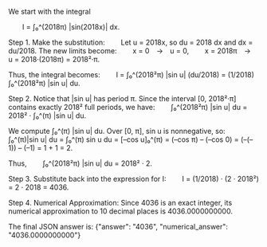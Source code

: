 We start with the integral

  I = ∫₀^(2018π) |sin(2018x)| dx.

Step 1. Make the substitution:
  Let u = 2018x, so du = 2018 dx and dx = du/2018.
The new limits become:
  x = 0 → u = 0,
  x = 2018π → u = 2018·(2018π) = 2018²·π.

Thus, the integral becomes:
  I = ∫₀^(2018²π) |sin u| (du/2018) = (1/2018) ∫₀^(2018²π) |sin u| du.

Step 2. Notice that |sin u| has period π.
Since the interval [0, 2018²·π] contains exactly 2018² full periods, we have:
  ∫₀^(2018²π) |sin u| du = 2018² · ∫₀^(π) |sin u| du.

We compute ∫₀^(π) |sin u| du. Over [0, π], sin u is nonnegative, so:
  ∫₀^(π)|sin u| du = ∫₀^(π) sin u du = [–cos u]₀^(π) = (–cos π) – (–cos 0) = (–(–1)) – (–1) = 1 + 1 = 2.

Thus,
  ∫₀^(2018²π) |sin u| du = 2018² · 2.

Step 3. Substitute back into the expression for I:
  I = (1/2018) · (2 · 2018²) = 2 · 2018 = 4036.

Step 4. Numerical Approximation:
Since 4036 is an exact integer, its numerical approximation to 10 decimal places is 4036.0000000000.

The final JSON answer is:
{"answer": "$4036$", "numerical_answer": "4036.0000000000"}